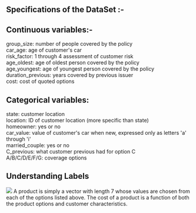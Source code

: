 <h2>Specifications of the DataSet :-</h2>

<h2>Continuous variables:-</h2>
    group_size: number of people covered by the policy<br>
    car_age: age of customer's car<br>
    risk_factor: 1 through 4 assessment of customer risk<br>
    age_oldest: age of oldest person covered by the policy<br>
    age_youngest: age of youngest person covered by the policy<br>
    duration_previous: years covered by previous issuer<br>
    cost: cost of quoted options<br>
<h2>Categorical variables:</h2>
    state: customer location<br>
    location: ID of customer location (more specific than state)<br>
    homeowner: yes or no<br>
    car_value: value of customer's car when new, expressed only as letters 'a' through 'i'<br>
    married_couple: yes or no<br>
    C_previous: what customer previous had for option C<br>
    A/B/C/D/E/F/G: coverage options<br>

<h2> Understanding Labels</h2>
<img src="https://storage.googleapis.com/kaggle-competitions/kaggle/3788/media/product_options.png">
A product is simply a vector with length 7 whose values are chosen from each of the options listed above. The cost of a product is a function of both the product options and customer characteristics.
